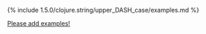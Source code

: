 {% include 1.5.0/clojure.string/upper_DASH_case/examples.md %}

[Please add examples!](https://github.com/arrdem/grimoire/edit/master/_includes/1.6.0/clojure.string/upper_DASH_case/examples.md)
